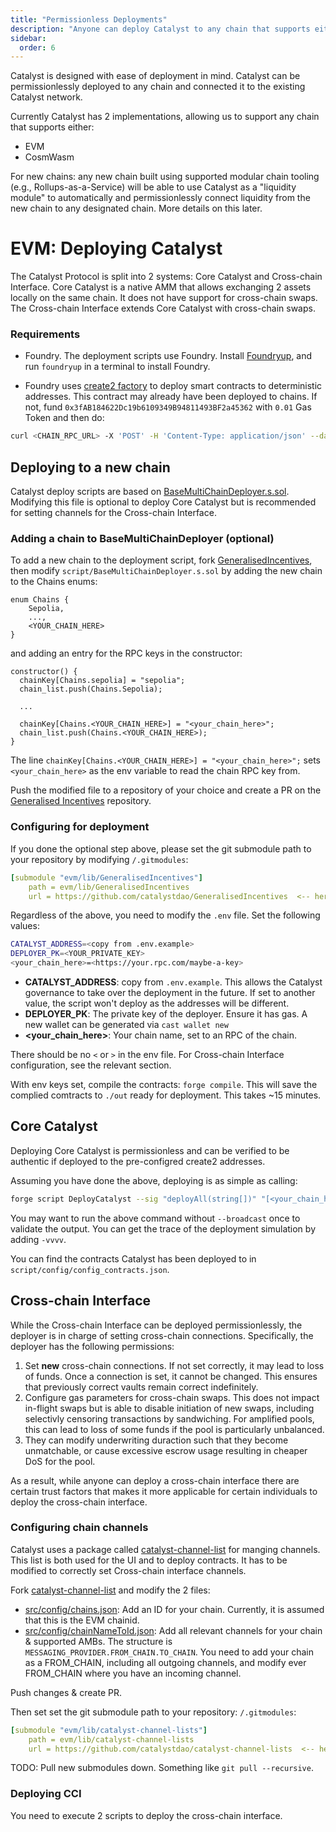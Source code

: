 ```yaml
---
title: "Permissionless Deployments"
description: "Anyone can deploy Catalyst to any chain that supports either EVM or CosmWasm."
sidebar:
  order: 6
---
```


Catalyst is designed with ease of deployment in mind. Catalyst can be permissionlessly deployed to any chain and connected it to the existing Catalyst network.

Currently Catalyst has 2 implementations, allowing us to support any chain that supports either:

- EVM
- CosmWasm

For new chains: any new chain built using supported modular chain tooling (e.g., Rollups-as-a-Service) will be able to use Catalyst as a "liquidity module" to automatically and permissionlessly connect liquidity from the new chain to any designated chain. More details on this later.


# EVM: Deploying Catalyst

The Catalyst Protocol is split into 2 systems: Core Catalyst and Cross-chain Interface. Core Catalyst is a native AMM that allows exchanging 2 assets locally on the same chain. It does not have support for cross-chain swaps. The Cross-chain Interface extends Core Catalyst with cross-chain swaps.

### Requirements

- Foundry. The deployment scripts use Foundry.
  Install [Foundryup](https://book.getfoundry.sh/getting-started/installation), and run `foundryup` in a terminal to install Foundry.

- Foundry uses [create2 factory](https://github.com/Arachnid/deterministic-deployment-proxy) to deploy smart contracts to deterministic addresses. This contract may already have been deployed to chains. If not, fund `0x3fAB184622Dc19b6109349B94811493BF2a45362` with `0.01` Gas Token and then do:

```bash
curl <CHAIN_RPC_URL> -X 'POST' -H 'Content-Type: application/json' --data "{\"jsonrpc\":\"2.0\", \"id\":1, \"method\": \"eth_sendRawTransaction\", \"params\": [\"0xf8a58085174876e800830186a08080b853604580600e600039806000f350fe7fffffffffffffffffffffffffffffffffffffffffffffffffffffffffffffffe03601600081602082378035828234f58015156039578182fd5b8082525050506014600cf31ba02222222222222222222222222222222222222222222222222222222222222222a02222222222222222222222222222222222222222222222222222222222222222\"]}"`
```

## Deploying to a new chain

Catalyst deploy scripts are based on [BaseMultiChainDeployer.s.sol](https://github.com/catalystdao/GeneralisedIncentives/blob/main/script/BaseMultiChainDeployer.s.sol). Modifying this file is optional to deploy Core Catalyst but is recommended for setting channels for the Cross-chain Interface.

### Adding a chain to BaseMultiChainDeployer (optional)

To add a new chain to the deployment script, fork [GeneralisedIncentives](https://github.com/catalystdao/GeneralisedIncentives), then modify `script/BaseMultiChainDeployer.s.sol` by adding the new chain to the Chains enums:

```solidity
enum Chains {
    Sepolia,
    ...,
    <YOUR_CHAIN_HERE>
}
```

and adding an entry for the RPC keys in the constructor:

```solidity
constructor() {
  chainKey[Chains.sepolia] = "sepolia";
  chain_list.push(Chains.Sepolia);

  ...

  chainKey[Chains.<YOUR_CHAIN_HERE>] = "<your_chain_here>";
  chain_list.push(Chains.<YOUR_CHAIN_HERE>);
}
```

The line `chainKey[Chains.<YOUR_CHAIN_HERE>] = "<your_chain_here>";` sets `<your_chain_here>` as the env variable to read the chain RPC key from.

Push the modified file to a repository of your choice and create a PR on the [Generalised Incentives](https://github.com/catalystdao/catalyst/pulls) repository.

### Configuring for deployment

If you done the optional step above, please set the git submodule path to your repository by modifying `/.gitmodules`:

```yaml
[submodule "evm/lib/GeneralisedIncentives"]
	path = evm/lib/GeneralisedIncentives
	url = https://github.com/catalystdao/GeneralisedIncentives  <-- here
```

Regardless of the above, you need to modify the `.env` file. Set the following values:

```bash
CATALYST_ADDRESS=<copy from .env.example>
DEPLOYER_PK=<YOUR_PRIVATE_KEY>
<your_chain_here>=<https://your.rpc.com/maybe-a-key>
```

- **CATALYST_ADDRESS**: copy from `.env.example`. This allows the Catalyst governance to take over the deployment in the future. If set to another value, the script won't deploy as the addresses will be different.
- **DEPLOYER_PK**: The private key of the deployer. Ensure it has gas. A new wallet can be generated via `cast wallet new`
- **<your_chain_here>**: Your chain name, set to an RPC of the chain.

There should be no `<` or `>` in the env file. For Cross-chain Interface configuration, see the relevant section.

With env keys set, compile the contracts: `forge compile`. This will save the complied comtracts to `./out` ready for deployment. This takes ~15 minutes.

## Core Catalyst

Deploying Core Catalyst is permissionless and can be verified to be authentic if deployed to the pre-configred create2 addresses.

Assuming you have done the above, deploying is as simple as calling:

```bash
forge script DeployCatalyst --sig "deployAll(string[])" "[<your_chain_here>]" --broadcast
```

You may want to run the above command without `--broadcast` once to validate the output. You can get the trace of the deployment simulation by adding `-vvvv`.

You can find the contracts Catalyst has been deployed to in `script/config/config_contracts.json`.

## Cross-chain Interface

While the Cross-chain Interface can be deployed permissionlessly, the deployer is in charge of setting cross-chain connections. Specifically, the deployer has the following permissions:

1. Set **new** cross-chain connections. If not set correctly, it may lead to loss of funds. Once a connection is set, it cannot be changed. This ensures that previously correct vaults remain correct indefinitely.
2. Configure gas parameters for cross-chain swaps. This does not impact in-flight swaps but is able to disable initiation of new swaps, including selectivly censoring transactions by sandwiching. For amplified pools, this can lead to loss of some funds if the pool is particularly unbalanced.
3. They can modify underwriting duraction such that they become unmatchable, or cause excessive escrow usage resulting in cheaper DoS for the pool.

As a result, while anyone can deploy a cross-chain interface there are certain trust factors that makes it more applicable for certain individuals to deploy the cross-chain interface.

### Configuring chain channels

Catalyst uses a package called [catalyst-channel-list](https://github.com/catalystdao/catalyst-channel-lists) for manging channels. This list is both used for the UI and to deploy contracts. It has to be modified to correctly set Cross-chain interface channels.

Fork [catalyst-channel-list](https://github.com/catalystdao/catalyst-channel-lists) and modify the 2 files:

- [src/config/chains.json](https://github.com/catalystdao/catalyst-channel-lists/blob/main/src/config/chains.json): Add an ID for your chain. Currently, it is assumed that this is the EVM chainid.
- [src/config/chainNameToId.json](https://github.com/catalystdao/catalyst-channel-lists/blob/main/src/config/chainNameToId.json): Add all relevant channels for your chain & supported AMBs. The structure is `MESSAGING_PROVIDER.FROM_CHAIN.TO_CHAIN`. You need to add your chain as a FROM_CHAIN, including all outgoing channels, and modify ever FROM_CHAIN where you have an incoming channel.

Push changes & create PR.

Then set set the git submodule path to your repository: `/.gitmodules`:

```yaml
[submodule "evm/lib/catalyst-channel-lists"]
	path = evm/lib/catalyst-channel-lists
	url = https://github.com/catalystdao/catalyst-channel-lists  <-- here
```

TODO: Pull new submodules down. Something like `git pull --recursive`.

### Deploying CCI

You need to execute 2 scripts to deploy the cross-chain interface.
